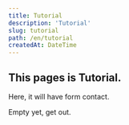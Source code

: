 ```yaml
---
title: Tutorial
description: 'Tutorial'
slug: tutorial
path: /en/tutorial
createdAt: DateTime
---
```


## This pages is Tutorial.

Here, it will have form contact.

Empty yet, get out.